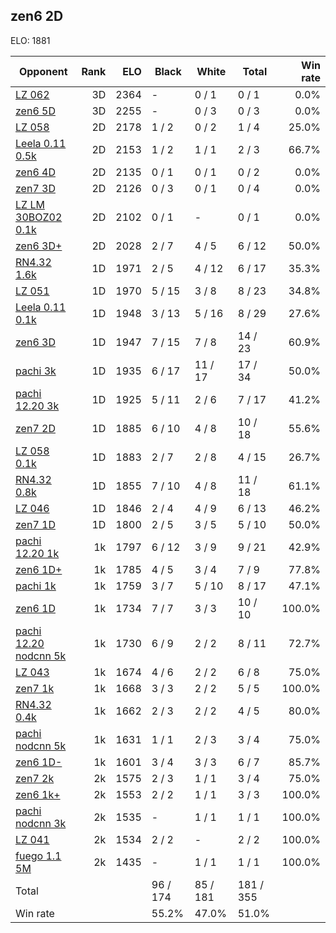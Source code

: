 ## zen6 2D ##

ELO: 1881

Opponent | Rank | ELO | Black | White | Total | Win rate
---------|-----:|----:|-------|-------|-------|-------:
[LZ 062](LZ%20062.md) | 3D | 2364 | - | 0 / 1 | 0 / 1 | 0.0%
[zen6 5D](zen6%205D.md) | 3D | 2255 | - | 0 / 3 | 0 / 3 | 0.0%
[LZ 058](LZ%20058.md) | 2D | 2178 | 1 / 2 | 0 / 2 | 1 / 4 | 25.0%
[Leela 0.11 0.5k](Leela%200.11%200.5k.md) | 2D | 2153 | 1 / 2 | 1 / 1 | 2 / 3 | 66.7%
[zen6 4D](zen6%204D.md) | 2D | 2135 | 0 / 1 | 0 / 1 | 0 / 2 | 0.0%
[zen7 3D](zen7%203D.md) | 2D | 2126 | 0 / 3 | 0 / 1 | 0 / 4 | 0.0%
[LZ LM 30BOZ02 0.1k](LZ%20LM%2030BOZ02%200.1k.md) | 2D | 2102 | 0 / 1 | - | 0 / 1 | 0.0%
[zen6 3D+](zen6%203D+.md) | 2D | 2028 | 2 / 7 | 4 / 5 | 6 / 12 | 50.0%
[RN4.32 1.6k](RN4.32%201.6k.md) | 1D | 1971 | 2 / 5 | 4 / 12 | 6 / 17 | 35.3%
[LZ 051](LZ%20051.md) | 1D | 1970 | 5 / 15 | 3 / 8 | 8 / 23 | 34.8%
[Leela 0.11 0.1k](Leela%200.11%200.1k.md) | 1D | 1948 | 3 / 13 | 5 / 16 | 8 / 29 | 27.6%
[zen6 3D](zen6%203D.md) | 1D | 1947 | 7 / 15 | 7 / 8 | 14 / 23 | 60.9%
[pachi 3k](pachi%203k.md) | 1D | 1935 | 6 / 17 | 11 / 17 | 17 / 34 | 50.0%
[pachi 12.20 3k](pachi%2012.20%203k.md) | 1D | 1925 | 5 / 11 | 2 / 6 | 7 / 17 | 41.2%
[zen7 2D](zen7%202D.md) | 1D | 1885 | 6 / 10 | 4 / 8 | 10 / 18 | 55.6%
[LZ 058 0.1k](LZ%20058%200.1k.md) | 1D | 1883 | 2 / 7 | 2 / 8 | 4 / 15 | 26.7%
[RN4.32 0.8k](RN4.32%200.8k.md) | 1D | 1855 | 7 / 10 | 4 / 8 | 11 / 18 | 61.1%
[LZ 046](LZ%20046.md) | 1D | 1846 | 2 / 4 | 4 / 9 | 6 / 13 | 46.2%
[zen7 1D](zen7%201D.md) | 1D | 1800 | 2 / 5 | 3 / 5 | 5 / 10 | 50.0%
[pachi 12.20 1k](pachi%2012.20%201k.md) | 1k | 1797 | 6 / 12 | 3 / 9 | 9 / 21 | 42.9%
[zen6 1D+](zen6%201D+.md) | 1k | 1785 | 4 / 5 | 3 / 4 | 7 / 9 | 77.8%
[pachi 1k](pachi%201k.md) | 1k | 1759 | 3 / 7 | 5 / 10 | 8 / 17 | 47.1%
[zen6 1D](zen6%201D.md) | 1k | 1734 | 7 / 7 | 3 / 3 | 10 / 10 | 100.0%
[pachi 12.20 nodcnn 5k](pachi%2012.20%20nodcnn%205k.md) | 1k | 1730 | 6 / 9 | 2 / 2 | 8 / 11 | 72.7%
[LZ 043](LZ%20043.md) | 1k | 1674 | 4 / 6 | 2 / 2 | 6 / 8 | 75.0%
[zen7 1k](zen7%201k.md) | 1k | 1668 | 3 / 3 | 2 / 2 | 5 / 5 | 100.0%
[RN4.32 0.4k](RN4.32%200.4k.md) | 1k | 1662 | 2 / 3 | 2 / 2 | 4 / 5 | 80.0%
[pachi nodcnn 5k](pachi%20nodcnn%205k.md) | 1k | 1631 | 1 / 1 | 2 / 3 | 3 / 4 | 75.0%
[zen6 1D-](zen6%201D-.md) | 1k | 1601 | 3 / 4 | 3 / 3 | 6 / 7 | 85.7%
[zen7 2k](zen7%202k.md) | 2k | 1575 | 2 / 3 | 1 / 1 | 3 / 4 | 75.0%
[zen6 1k+](zen6%201k+.md) | 2k | 1553 | 2 / 2 | 1 / 1 | 3 / 3 | 100.0%
[pachi nodcnn 3k](pachi%20nodcnn%203k.md) | 2k | 1535 | - | 1 / 1 | 1 / 1 | 100.0%
[LZ 041](LZ%20041.md) | 2k | 1534 | 2 / 2 | - | 2 / 2 | 100.0%
[fuego 1.1 5M](fuego%201.1%205M.md) | 2k | 1435 | - | 1 / 1 | 1 / 1 | 100.0%
Total | | | 96 / 174 | 85 / 181 | 181 / 355 | 
Win rate| | | 55.2% | 47.0% | 51.0% | 
